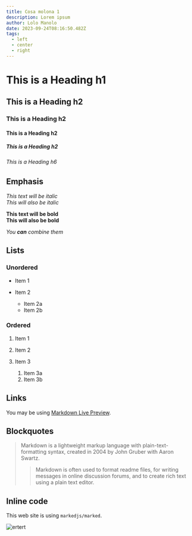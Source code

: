 ```yaml
---
title: Cosa molona 1
description: Lorem ipsum
author: Lolo Manolo
date: 2023-09-24T08:16:50.482Z
tags:
  - left
  - center
  - right
---
```

# This is a Heading h1

## This is a Heading h2

### This is a Heading h2

#### This is a Heading h2

##### This is a Heading h2

###### This is a Heading h6

## Emphasis

*This text will be italic*\
*This will also be italic*

**This text will be bold**\
**This will also be bold**

*You **can** combine them*

## Lists

### Unordered

* Item 1
* Item 2

  * Item 2a
  * Item 2b

### Ordered

1. Item 1
2. Item 2
3. Item 3

   1. Item 3a
   2. Item 3b

## Links

You may be using [Markdown Live Preview](https://markdownlivepreview.com/).

## Blockquotes

> Markdown is a lightweight markup language with plain-text-formatting syntax, created in 2004 by John Gruber with Aaron Swartz.
>
> > Markdown is often used to format readme files, for writing messages in online discussion forums, and to create rich text using a plain text editor.

## Inline code

This web site is using `markedjs/marked`.

![ertert](/static/img/video-game-northgard-wallpaper-599058bdf1aaedbb9607384fd0f126cd.jpg "wetrwert")